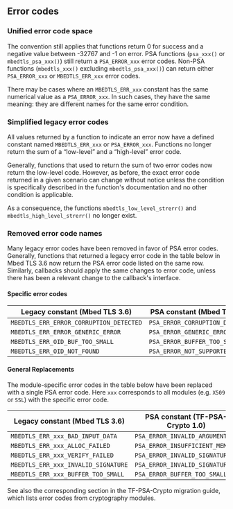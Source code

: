 ## Error codes

### Unified error code space

The convention still applies that functions return 0 for success and a negative value between -32767 and -1 on error. PSA functions (`psa_xxx()` or `mbedtls_psa_xxx()`) still return a `PSA_ERROR_xxx` error codes. Non-PSA functions (`mbedtls_xxx()` excluding `mbedtls_psa_xxx()`) can return either `PSA_ERROR_xxx` or `MBEDTLS_ERR_xxx` error codes.

There may be cases where an `MBEDTLS_ERR_xxx` constant has the same numerical value as a `PSA_ERROR_xxx`. In such cases, they have the same meaning: they are different names for the same error condition.

### Simplified legacy error codes

All values returned by a function to indicate an error now have a defined constant named `MBEDTLS_ERR_xxx` or `PSA_ERROR_xxx`. Functions no longer return the sum of a “low-level” and a “high-level” error code.

Generally, functions that used to return the sum of two error codes now return the low-level code. However, as before, the exact error code returned in a given scenario can change without notice unless the condition is specifically described in the function's documentation and no other condition is applicable.

As a consequence, the functions `mbedtls_low_level_strerr()` and `mbedtls_high_level_strerr()` no longer exist.

### Removed error code names

Many legacy error codes have been removed in favor of PSA error codes. Generally, functions that returned a legacy error code in the table below in Mbed TLS 3.6 now return the PSA error code listed on the same row. Similarly, callbacks should apply the same changes to error code, unless there has been a relevant change to the callback's interface.

#### Specific error codes

| Legacy constant (Mbed TLS 3.6) | PSA constant (Mbed TLS 4.0) |
| ------------------------------ | --------------------------- |
| `MBEDTLS_ERR_ERROR_CORRUPTION_DETECTED` | `PSA_ERROR_CORRUPTION_DETECTED` |
| `MBEDTLS_ERR_ERROR_GENERIC_ERROR` | `PSA_ERROR_GENERIC_ERROR` |
| `MBEDTLS_ERR_OID_BUF_TOO_SMALL` | `PSA_ERROR_BUFFER_TOO_SMALL`
| `MBEDTLS_ERR_OID_NOT_FOUND` | `PSA_ERROR_NOT_SUPPORTED` |

#### General Replacements

The module-specific error codes in the table below have been replaced with a single PSA error code. Here `xxx` corresponds to all modules (e.g. `X509` or `SSL`) with the specific error code.

| Legacy constant (Mbed TLS 3.6)  | PSA constant (TF-PSA-Crypto 1.0) |
|---------------------------------| ---------------------------------------------- |
| `MBEDTLS_ERR_xxx_BAD_INPUT_DATA` | `PSA_ERROR_INVALID_ARGUMENT` |
| `MBEDTLS_ERR_xxx_ALLOC_FAILED`  | `PSA_ERROR_INSUFFICIENT_MEMORY` |
| `MBEDTLS_ERR_xxx_VERIFY_FAILED` | `PSA_ERROR_INVALID_SIGNATURE` |
| `MBEDTLS_ERR_xxx_INVALID_SIGNATURE` | `PSA_ERROR_INVALID_SIGNATURE` |
| `MBEDTLS_ERR_xxx_BUFFER_TOO_SMALL`     | `PSA_ERROR_BUFFER_TOO_SMALL` |

See also the corresponding section in the TF-PSA-Crypto migration guide, which lists error codes from cryptography modules.
